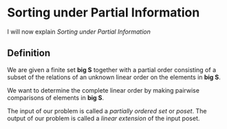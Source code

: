 # Sorting under Partial Information

I will now explain *Sorting under Partial Information*

## Definition

We are given a finite set **big S** together with a partial order consisting of a subset
of the relations of an unknown linear order on the elements in **big S**.

We want to determine the complete linear order by making pairwise comparisons
of elements in **big S**.

The input of our problem is called a *partially ordered set* or *poset*.
The output of our problem is called a *linear extension* of the input poset.
